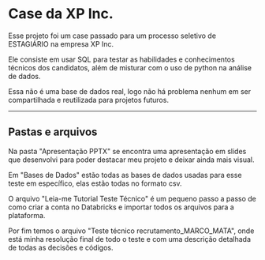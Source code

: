 # Case da XP Inc.
Esse projeto foi um case passado para um processo seletivo de ESTAGIÁRIO na empresa XP Inc.

Ele consiste em usar SQL para testar as habilidades e conhecimentos técnicos dos candidatos, além de misturar com o uso de python na análise de dados.

Essa não é uma base de dados real, logo não há problema nenhum em ser compartilhada e reutilizada para projetos futuros.

---

## Pastas e arquivos

Na pasta "Apresentação PPTX" se encontra uma apresentação em slides que desenvolvi para poder destacar meu projeto e deixar ainda mais visual.

Em "Bases de Dados" estão todas as bases de dados usadas para esse teste em específico, elas estão todas no formato csv.

O arquivo "Leia-me Tutorial Teste Técnico" é um pequeno passo a passo de como criar a conta no Databricks e importar todos os arquivos para a plataforma.

Por fim temos o arquivo "Teste técnico recrutamento_MARCO_MATA", onde está minha resolução final de todo o teste e com uma descrição detalhada de todas as decisões e códigos.
